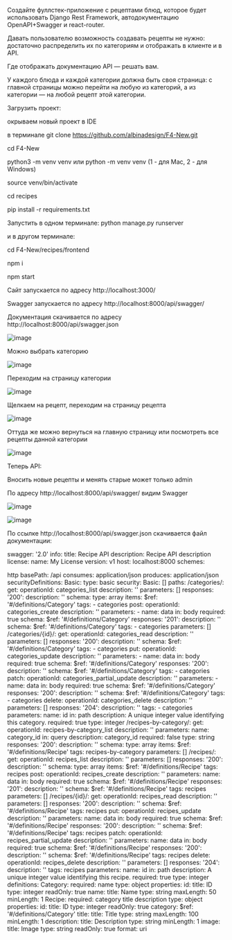 Создайте фуллстек-приложение с рецептами блюд, которое будет использовать Django Rest Framework, автодокументацию OpenAPI+Swagger и react-router.

Давать пользователю возможность создавать рецепты не нужно: достаточно распределить их по категориям и отображать в клиенте и в API.

Где отображать документацию API — решать вам.

У каждого блюда и каждой категории должна быть своя страница: с главной страницы можно перейти на любую из категорий, а из категории — на любой рецепт этой категории.

Загрузить проект:

окрываем новый проект в IDE

в терминале git clone https://github.com/albinadesign/F4-New.git

cd F4-New

python3 -m venv venv или python -m venv venv (1 - для Mac, 2 - для Windows)

source venv/bin/activate

cd recipes

pip install -r requirements.txt

Запустить в одном терминале: python manage.py runserver

и в другом терминале:

cd F4-New/recipes/frontend

npm i

npm start


Сайт запускается по адресу http://localhost:3000/

Swagger  запускается по адресу http://localhost:8000/api/swagger/

Документация скачивается по адресу http://localhost:8000/api/swagger.json 



![image](https://github.com/albinadesign/F4-New/assets/117900508/23934795-6212-4cc3-9dc9-71aae2d69666)


Можно выбрать категорию 

![image](https://github.com/albinadesign/F4-New/assets/117900508/9130b65f-e48e-4365-ae1f-a7ef9e712ca4)


Переходим на страницу категории 

![image](https://github.com/albinadesign/F4-New/assets/117900508/6f3160ab-746d-4034-afe2-41cbd6792cdb)


Щелкаем на рецепт, переходим на страницу рецепта 

![image](https://github.com/albinadesign/F4-New/assets/117900508/52947969-7585-4d78-91a0-42c8d832654c)


Оттуда же можно вернуться на главную страницу или посмотреть все рецепты данной категории

![image](https://github.com/albinadesign/F4-New/assets/117900508/9f4ebdb3-b98f-4282-9500-9fd2c8f2c3bf)


Теперь API:

Вносить новые рецепты и менять старые может только admin

По адресу http://localhost:8000/api/swagger/ видим Swagger

![image](https://github.com/albinadesign/F4-New/assets/117900508/d060f4c0-b12f-43ee-a382-466dd0849e6d)


![image](https://github.com/albinadesign/F4-New/assets/117900508/8a55e687-9f97-4308-acec-32ae087fe29f)



По ссылке http://localhost:8000/api/swagger.json скачивается файл документации:

swagger: '2.0' info: title: Recipe API description: Recipe API description license: name: My License version: v1 host: localhost:8000 schemes:

http basePath: /api consumes:
application/json produces:
application/json securityDefinitions: Basic: type: basic security:
Basic: [] paths: /categories/: get: operationId: categories_list description: '' parameters: [] responses: '200': description: '' schema: type: array items: $ref: '#/definitions/Category' tags: - categories post: operationId: categories_create description: '' parameters: - name: data in: body required: true schema: $ref: '#/definitions/Category' responses: '201': description: '' schema: $ref: '#/definitions/Category' tags: - categories parameters: [] /categories/{id}/: get: operationId: categories_read description: '' parameters: [] responses: '200': description: '' schema: $ref: '#/definitions/Category' tags: - categories put: operationId: categories_update description: '' parameters: - name: data in: body required: true schema: $ref: '#/definitions/Category' responses: '200': description: '' schema: $ref: '#/definitions/Category' tags: - categories patch: operationId: categories_partial_update description: '' parameters: - name: data in: body required: true schema: $ref: '#/definitions/Category' responses: '200': description: '' schema: $ref: '#/definitions/Category' tags: - categories delete: operationId: categories_delete description: '' parameters: [] responses: '204': description: '' tags: - categories parameters:
name: id in: path description: A unique integer value identifying this category. required: true type: integer /recipes-by-category/: get: operationId: recipes-by-category_list description: '' parameters:
name: category_id in: query description: category_id required: false type: string responses: '200': description: '' schema: type: array items: $ref: '#/definitions/Recipe' tags:
recipes-by-category parameters: [] /recipes/: get: operationId: recipes_list description: '' parameters: [] responses: '200': description: '' schema: type: array items: $ref: '#/definitions/Recipe' tags:
recipes post: operationId: recipes_create description: '' parameters:
name: data in: body required: true schema: $ref: '#/definitions/Recipe' responses: '201': description: '' schema: $ref: '#/definitions/Recipe' tags:
recipes parameters: [] /recipes/{id}/: get: operationId: recipes_read description: '' parameters: [] responses: '200': description: '' schema: $ref: '#/definitions/Recipe' tags:
recipes put: operationId: recipes_update description: '' parameters:
name: data in: body required: true schema: $ref: '#/definitions/Recipe' responses: '200': description: '' schema: $ref: '#/definitions/Recipe' tags:
recipes patch: operationId: recipes_partial_update description: '' parameters:
name: data in: body required: true schema: $ref: '#/definitions/Recipe' responses: '200': description: '' schema: $ref: '#/definitions/Recipe' tags:
recipes delete: operationId: recipes_delete description: '' parameters: [] responses: '204': description: '' tags:
recipes parameters:
name: id in: path description: A unique integer value identifying this recipe. required: true type: integer definitions: Category: required:
name type: object properties: id: title: ID type: integer readOnly: true name: title: Name type: string maxLength: 50 minLength: 1 Recipe: required:
category
title
description type: object properties: id: title: ID type: integer readOnly: true category: $ref: '#/definitions/Category' title: title: Title type: string maxLength: 100 minLength: 1 description: title: Description type: string minLength: 1 image: title: Image type: string readOnly: true format: uri
